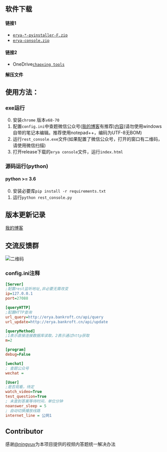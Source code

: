 ## 软件下载

#### 链接1

- [`erya-*-pyinstaller-F.zip`](https://github.com/bankroft/chaoxing-MOOC-beta/releases)
- [`erya-console.zip`](https://github.com/bankroft/erya-console)

#### 链接2

- OneDrive[`chaoxing tools`](https://1drv.ms/f/s!Avzz1Vbw4dVFkIZID8yjlW684QWL2g)

**解压文件**

## 使用方法：

### exe运行
0. 安装`chrome` 版本`v68-70`
1. 配置`config.ini`中查题微信公众号([我的博客](https://www.bankroft.cn/?p=37, "my blog")有推荐)[内容](#configini注释)(请勿使用windows自带的笔记本编辑。推荐使用notepad++，编码为UTF-8无BOM)
2. 运行`rest_console.exe`文件(如果配置了微信公众号，打开的窗口有二维码，请使用微信扫描)
3. 打开release下载的`erya console`文件，运行`index.html`

### 源码运行(python)

#### python >= 3.6

0. 安装必要库`pip install -r requirements.txt`
1. 运行`python rest_console.py`

## 版本更新记录

[我的博客](https://www.bankroft.cn/?p=37, "my blog")

## 交流反馈群

![二维码](https://i.loli.net/2018/10/08/5bbb1cb62dc66.png)

### config.ini注释

```ini
[Server]
;配置rest监听地址,非必要无需改变
ip=127.0.0.1
port=27088

[queryHTTP]
;配置HTTP查询
url_query=http://erya.bankroft.cn/api/query
url_update=http://erya.bankroft.cn/api/update

[queryMethod]
;1表示直接连接数据库读取，2表示通过http获取
m=2

[program]
debug=False

[wechat]
; 查题公众号
wechat = 

[User]
;是否观看，待定
watch_video=True
test_question=True
; 未查到答案等待时间，单位分钟
noanswer_sleep = 5
; 自动切换播放线路
internet_line = 公网1
```

## Contributor
感谢[@ningyuv](https://github.com/ningyuv '2018-10-5')为本项目提供的视频内答题统一解决办法